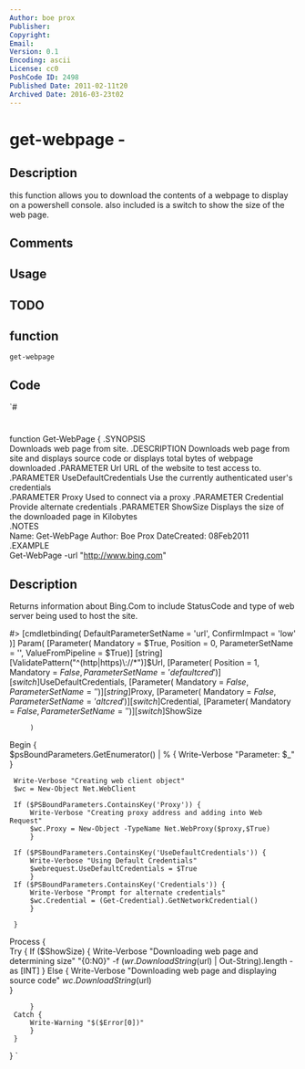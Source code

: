 ```yaml
---
Author: boe prox
Publisher: 
Copyright: 
Email: 
Version: 0.1
Encoding: ascii
License: cc0
PoshCode ID: 2498
Published Date: 2011-02-11t20
Archived Date: 2016-03-23t02
---
```


# get-webpage - 

## Description

this function allows you to download the contents of a webpage to display on a powershell console. &#65279;also included is a switch to show the size of the web page.

## Comments



## Usage



## TODO



## function

`get-webpage`

## Code

`#
 #
 function Get-WebPage {
 .SYNOPSIS  
    Downloads web page from site.
 .DESCRIPTION
    Downloads web page from site and displays source code or displays total bytes of webpage downloaded
 .PARAMETER Url
     URL of the website to test access to.
 .PARAMETER UseDefaultCredentials
     Use the currently authenticated user's credentials  
 .PARAMETER Proxy
     Used to connect via a proxy
 .PARAMETER Credential
     Provide alternate credentials 
 .PARAMETER ShowSize
     Displays the size of the downloaded page in Kilobytes                 
 .NOTES  
     Name: Get-WebPage
     Author: Boe Prox
     DateCreated: 08Feb2011        
 .EXAMPLE  
     Get-WebPage -url "http://www.bing.com"
     
 Description
 ------------
 Returns information about Bing.Com to include StatusCode and type of web server being used to host the site.
 
 #> 
 [cmdletbinding(
 	DefaultParameterSetName = 'url',
 	ConfirmImpact = 'low'
 )]
     Param(
         [Parameter(
             Mandatory = $True,
             Position = 0,
             ParameterSetName = '',
             ValueFromPipeline = $True)]
             [string][ValidatePattern("^(http|https)\://*")]$Url,
         [Parameter(
             Position = 1,
             Mandatory = $False,
             ParameterSetName = 'defaultcred')]
             [switch]$UseDefaultCredentials,
         [Parameter(
             Mandatory = $False,
             ParameterSetName = '')]
             [string]$Proxy,
         [Parameter(
             Mandatory = $False,
             ParameterSetName = 'altcred')]
             [switch]$Credential,
         [Parameter(
             Mandatory = $False,
             ParameterSetName = '')]
             [switch]$ShowSize                        
                         
         )
 Begin {     
     $psBoundParameters.GetEnumerator() | % { 
         Write-Verbose "Parameter: $_" 
         }
    
     Write-Verbose "Creating web client object"
     $wc = New-Object Net.WebClient 
     
     If ($PSBoundParameters.ContainsKey('Proxy')) {
         Write-Verbose "Creating proxy address and adding into Web Request"
         $wc.Proxy = New-Object -TypeName Net.WebProxy($proxy,$True)
         }       
     
     If ($PSBoundParameters.ContainsKey('UseDefaultCredentials')) {
         Write-Verbose "Using Default Credentials"
         $webrequest.UseDefaultCredentials = $True
         }
     If ($PSBoundParameters.ContainsKey('Credentials')) {
         Write-Verbose "Prompt for alternate credentials"
         $wc.Credential = (Get-Credential).GetNetworkCredential()
         }         
         
     }
 Process {    
     Try {
         If ($ShowSize) {
             Write-Verbose "Downloading web page and determining size"
             "{0:N0}" -f ($wr.DownloadString($url) | Out-String).length -as [INT]
             }
         Else {
             Write-Verbose "Downloading web page and displaying source code" 
             $wc.DownloadString($url)       
             }
         
         }
     Catch {
         Write-Warning "$($Error[0])"
         }
     }   
 }
`

